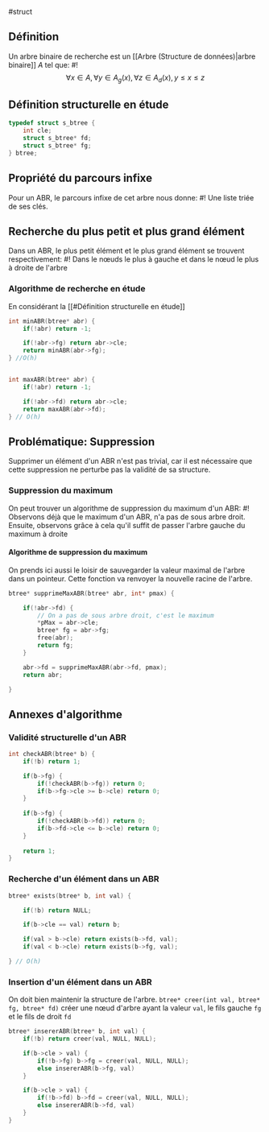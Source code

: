 #struct 

## Définition
Un arbre binaire de recherche est un [[Arbre (Structure de données)|arbre binaire]] $A$ tel que: #!
$$\forall x \in A, \forall y \in A_g(x), \forall z \in A_d(x), y \leq x \leq z$$

## Définition structurelle en étude
```c
typedef struct s_btree {
	int cle;
	struct s_btree* fd;
	struct s_btree* fg;
} btree;
```

## Propriété du parcours infixe
Pour un ABR, le parcours infixe de cet arbre nous donne: #!
Une liste triée de ses clés.

## Recherche du plus petit et plus grand élément
Dans un ABR, le plus petit élément et le plus grand élément se trouvent respectivement: #!
Dans le nœuds le plus à gauche et dans le nœud le plus à droite de l'arbre

### Algorithme de recherche en étude
En considérant la [[#Définition structurelle en étude]]
```c
int minABR(btree* abr) {
	if(!abr) return -1;

	if(!abr->fg) return abr->cle;
	return minABR(abr->fg);
} //O(h)


int maxABR(btree* abr) {
	if(!abr) return -1;

	if(!abr->fd) return abr->cle;
	return maxABR(abr->fd);
} // O(h)
```


## Problématique: Suppression
Supprimer un élément d'un ABR n'est pas trivial, car il est nécessaire que cette suppression ne perturbe pas la validité de sa structure.

### Suppression du maximum
On peut trouver un algorithme de suppression du maximum d'un ABR: #!
Observons déjà que le maximum d'un ABR, n'a pas de sous arbre droit. Ensuite, observons grâce à cela qu'il suffit de passer l'arbre gauche du maximum à droite

#### Algorithme de suppression du maximum
On prends ici aussi le loisir de sauvegarder la valeur maximal de l'arbre dans un pointeur.
Cette fonction va renvoyer la nouvelle racine de l'arbre.
```c
btree* supprimeMaxABR(btree* abr, int* pmax) {

	if(!abr->fd) {
		// On a pas de sous arbre droit, c'est le maximum
		*pMax = abr->cle;
		btree* fg = abr->fg;
		free(abr);
		return fg; 
	}

	abr->fd = supprimeMaxABR(abr->fd, pmax);
	return abr;	

}
```

## Annexes d'algorithme
### Validité structurelle d'un ABR
```c
int checkABR(btree* b) {
	if(!b) return 1;

	if(b->fg) {
		if(!checkABR(b->fg)) return 0;
		if(b->fg->cle >= b->cle) return 0;
	}
	
	if(b->fg) {
		if(!checkABR(b->fd)) return 0;
		if(b->fd->cle <= b->cle) return 0;
	}
	
	return 1;
}
```

### Recherche d'un élément dans un ABR
```c
btree* exists(btree* b, int val) {

	if(!b) return NULL;

	if(b->cle == val) return b;

	if(val > b->cle) return exists(b->fd, val);
	if(val < b->cle) return exists(b->fg, val);

} // O(h)
```

### Insertion d'un élément dans un ABR
On doit bien maintenir la structure de l'arbre.
`btree* creer(int val, btree* fg, btree* fd)` créer une nœud d'arbre ayant la valeur `val`, le fils gauche `fg` et le fils de droit `fd`
```c
btree* insererABR(btree* b, int val) {
	if(!b) return creer(val, NULL, NULL);

	if(b->cle > val) {
		if(!b->fg) b->fg = creer(val, NULL, NULL);
		else insererABR(b->fg, val)
	}

	if(b->cle > val) {
		if(!b->fd) b->fd = creer(val, NULL, NULL);
		else insererABR(b->fd, val)
	}
}
```